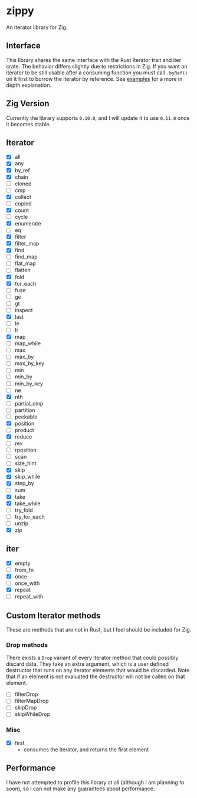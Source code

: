# zippy
An iterator library for Zig.

## Interface
This library shares the same interface with the Rust Iterator trait and iter crate. The behavior differs slightly due to restrictions in Zig. If you want an iterator to be still usable after a consuming function you must call `.byRef()` on it first to borrow the iterator by reference. See [examples](./examples) for a more in depth explanation.

## Zig Version
Currently the library supports `0.10.0`, and I will update it to use `0.11.0` once it becomes stable.

## Iterator
- [x] all
- [x] any
- [x] by_ref
- [x] chain
- [ ] cloned
- [ ] cmp
- [x] collect
- [ ] copied
- [x] count
- [ ] cycle
- [x] enumerate
- [ ] eq
- [x] filter
- [x] filter_map
- [x] find
- [ ] find_map
- [ ] flat_map
- [ ] flatten
- [x] fold
- [x] for_each
- [ ] fuse
- [ ] ge
- [ ] gt
- [ ] inspect
- [x] last
- [ ] le
- [ ] lt
- [x] map
- [ ] map_while
- [ ] max
- [ ] max_by
- [ ] max_by_key
- [ ] min
- [ ] min_by
- [ ] min_by_key
- [ ] ne
- [x] nth
- [ ] partial_cmp
- [ ] partition
- [ ] peekable
- [x] position
- [ ] product
- [x] reduce
- [ ] rev
- [ ] rposition
- [ ] scan
- [ ] size_hint
- [x] skip
- [x] skip_while
- [x] step_by
- [ ] sum
- [x] take
- [x] take_while
- [ ] try_fold
- [ ] try_for_each
- [ ] unzip
- [x] zip

## iter
- [x] empty
- [ ] from_fn
- [x] once
- [ ] once_with
- [x] repeat
- [ ] repeat_with

## Custom Iterator methods
These are methods that are not in Rust, but I feel should be included for Zig.

### Drop methods
There exists a `Drop` variant of every iterator method that could possibly discard data. They take an extra argument, which is a user defined destructor that runs on any iterator elements that would be discarded. Note that if an element is not evaluated the destructor will not be called on that element.
- [ ] filterDrop
- [ ] filterMapDrop
- [ ] skipDrop
- [ ] skipWhileDrop

### Misc
- [x] first
  - consumes the iterator, and returns the first element

## Performance
I have not attempted to profile this library at all (although I am planning to soon), so I can not make any guarantees about performance.